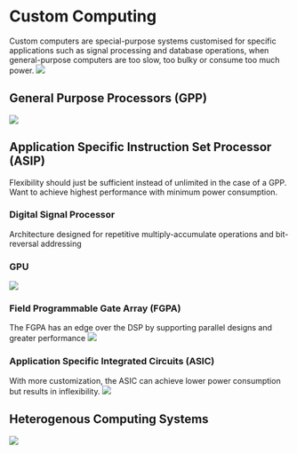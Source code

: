 # Custom Computing
Custom computers are special-purpose systems customised for specific applications such as signal processing and database operations, when general-purpose computers are too slow, too bulky or consume too much power.
![](https://i.imgur.com/IOeTzL3.png)
## General Purpose Processors (GPP)
![](https://i.imgur.com/8Pb4wxX.png)
## Application Specific Instruction Set Processor (ASIP)
Flexibility should just be sufficient instead of unlimited in the case of a GPP. Want to achieve highest performance with minimum power consumption.
### Digital Signal Processor
Architecture designed for repetitive multiply-accumulate operations and bit-reversal addressing
### GPU
![](https://i.imgur.com/z6axDdF.png)
### Field Programmable Gate Array (FGPA)
The FGPA has an edge over the DSP by supporting parallel designs and greater performance
![](https://i.imgur.com/ZmCuK2Q.png)
### Application Specific Integrated Circuits (ASIC)
With more customization, the ASIC can achieve lower power consumption but results in inflexibility.
![](https://i.imgur.com/mDl88Ff.png)
## Heterogenous Computing Systems
![](https://i.imgur.com/kLTUz76.png)
		